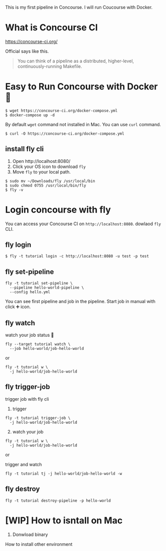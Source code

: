 This is my first pipeline in Concourse.
I will run Coucourse with Docker.

# What is Concourse CI
https://concourse-ci.org/

Official says like this.
> You can think of a pipeline as a distributed, higher-level, continuously-running Makefile.


# Easy to Run Concourse with Docker 🐳

```
$ wget https://concourse-ci.org/docker-compose.yml
$ docker-compose up -d
```

By default `wget` command not installed in Mac.
You can use `curl` command.

```
$ curl -O https://concourse-ci.org/docker-compose.yml
```

## install fly cli

1. Open http://localhost:8080/
2. Click your OS icon to download `fly`
3. Move `fly` to your local path.

```
$ sudo mv ~/Downloads/fly /usr/local/bin
$ sudo chmod 0755 /usr/local/bin/fly
$ fly -v 
```

# Login concourse with fly
You can access your Concourse CI on `http://localhost:8080`.
dowlaod `fly` CLI.

## fly login

```
$ fly -t tutorial login -c http://localhost:8080 -u test -p test
```

## fly set-pipeline

```
fly -t tutorial set-pipeline \
  --pipeline hello-world-pipeline \
  --config hello.yml
```
You can see first pipeline and job in the pipeline.
Start job in manual with click ➕ icon.

## fly watch
watch your job status 👀

```
fly --target tutorial watch \
  --job hello-world/job-hello-world
```

or

```
fly -t tutorial w \
  -j hello-world/job-hello-world
```

## fly trigger-job
trigger job with fly cli

1. trigger
```
fly -t tutorial trigger-job \
  -j hello-world/job-hello-world 
```

2. watch your job

```
fly -t tutorial w \
  -j hello-world/job-hello-world
```

or 

trigger and watch

```
fly -t tutorial tj -j hello-world/job-hello-world -w
```

## fly destroy

```
fly -t tutorial destroy-pipeline -p hello-world
```

# [WIP] How to isntall on Mac
1. Donwload binary

How to install other environment
